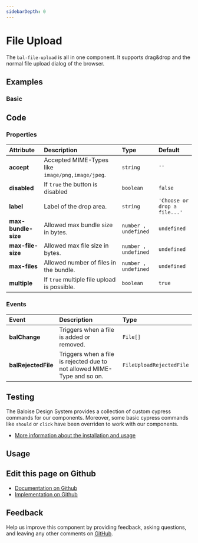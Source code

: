 ```yaml
---
sidebarDepth: 0
---
```


# File Upload


<!-- START: human documentation top -->

The `bal-file-upload` is all in one component. It supports drag&drop and the normal file upload dialog of the browser.

<!-- END: human documentation top -->

<ClientOnly><docs-component-tabs></docs-component-tabs></ClientOnly>


## Examples

### Basic

<ClientOnly><docs-demo-bal-file-upload-49></docs-demo-bal-file-upload-49></ClientOnly>



## Code



### Properties


| Attribute           | Description                                      | Type                            | Default                                 |
| :------------------ | :----------------------------------------------- | :------------------------------ | :-------------------------------------- |
| **accept**          | Accepted MIME-Types like `image/png,image/jpeg`. | <code>string</code>             | <code>''</code>                         |
| **disabled**        | If `true` the button is disabled                 | <code>boolean</code>            | <code>false</code>                      |
| **label**           | Label of the drop area.                          | <code>string</code>             | <code>'Choose or drop a file...'</code> |
| **max-bundle-size** | Allowed max bundle size in bytes.                | <code>number , undefined</code> | <code>undefined</code>                  |
| **max-file-size**   | Allowed max file size in bytes.                  | <code>number , undefined</code> | <code>undefined</code>                  |
| **max-files**       | Allowed number of files in the bundle.           | <code>number , undefined</code> | <code>undefined</code>                  |
| **multiple**        | If `true` multiple file upload is possible.      | <code>boolean</code>            | <code>true</code>                       |

### Events


| Event               | Description                                                              | Type                                |
| :------------------ | :----------------------------------------------------------------------- | :---------------------------------- |
| **balChange**       | Triggers when a file is added or removed.                                | <code>File[]</code>                 |
| **balRejectedFile** | Triggers when a file is rejected due to not allowed MIME-Type and so on. | <code>FileUploadRejectedFile</code> |

## Testing

The Baloise Design System provides a collection of custom cypress commands for our components. Moreover, some basic cypress commands like `should` or `click` have been overriden to work with our components.

- [More information about the installation and usage](/components/tooling/testing.html)

## Usage

<!-- START: human documentation usage -->

<!-- END: human documentation usage -->



## Edit this page on Github

* [Documentation on Github](https://github.com/baloise/design-system/blob/master/docs/src/components/components/bal-file-upload.md)
* [Implementation on Github](https://github.com/baloise/design-system/blob/master/packages/components/src/components/bal-file-upload)

## Feedback

Help us improve this component by providing feedback, asking questions, and leaving any other comments on [GitHub](https://github.com/baloise/design-system/issues/new).


<ClientOnly>
  <docs-component-script tag="balFileUpload"></docs-component-script>
</ClientOnly>
